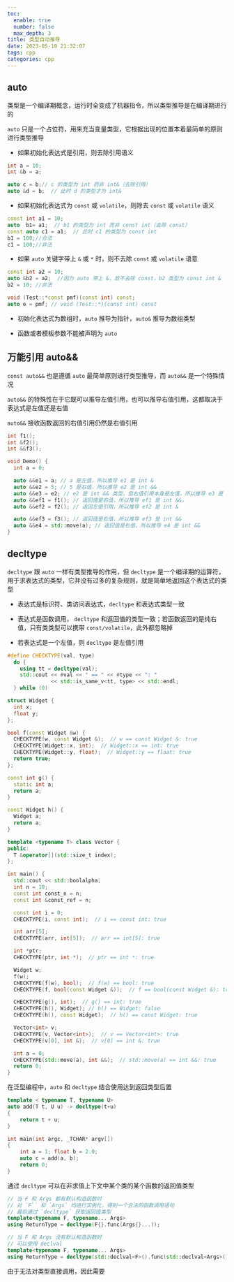 ```yaml
---
toc:
  enable: true
  number: false
  max_depth: 3
title: 类型自动推导
date: 2023-05-10 21:32:07
tags: cpp
categories: cpp
---
```


## auto

类型是一个编译期概念，运行时全变成了机器指令，所以类型推导是在编译期进行的

`auto` 只是一个占位符，用来充当变量类型，它根据出现的位置本着最简单的原则进行类型推导

- 如果初始化表达式是引用，则去除引用语义

```cpp
int a = 10;
int &b = a;

auto c = b;// c 的类型为 int 而非 int&（去除引用）
auto &d = b;  // 此时 d 的类型才为 int&
```

- 如果初始化表达式为 `const` 或 `volatile`，则除去 `const` 或 `volatile` 语义

```cpp
const int a1 = 10;
auto  b1= a1;  // b1 的类型为 int 而非 const int（去除 const）
const auto c1 = a1;  // 此时 c1 的类型为 const int
b1 = 100;//合法
c1 = 100;//非法
```

- 如果 `auto` 关键字带上 `&` 或 `*` 时，则不去除 `const` 或 `volatile` 语意

```cpp
const int a2 = 10;
auto &b2 = a2;  //因为 auto 带上 &，故不去除 const，b2 类型为 const int &
b2 = 10; //非法

void (Test::*const pmf)(const int) const;
auto e = pmf; // void (Test::*)(const int) const
```

- 初始化表达式为数组时，`auto` 推导为指针，`auto&` 推导为数组类型

- 函数或者模板参数不能被声明为 `auto`

## 万能引用 auto&&

`const auto&&` 也是遵循 `auto` 最简单原则进行类型推导，而 `auto&&` 是一个特殊情况

`auto&&` 的特殊性在于它既可以推导左值引用，也可以推导右值引用，这都取决于表达式是左值还是右值

`auto&&` 接收函数返回的右值引用仍然是右值引用

```cpp
int f1();
int &f2();
int &&f3();

void Demo() {
  int a = 0;

  auto &&e1 = a; // a 是左值，所以推导 e1 是 int &
  auto &&e2 = 5; // 5 是右值，所以推导 e2 是 int &&
  auto &&e3 = e2; // e2 是 int && 类型，但右值引用本身是左值，所以推导 e3 是 int &
  auto &&ef1 = f1(); // 返回值是右值，所以推导 ef1 是 int &&，
  auto &&ef2 = f2(); // 返回左值引用，所以推导 ef2 是 int &

  auto &&ef3 = f3(); // 返回值是右值，所以推导 ef3 是 int &&
  auto &&e4 = std::move(a); // 返回值是右值，所以推导 e4 是 int &&
}
```

## decltype

`decltype` 跟 `auto` 一样有类型推导的作用，但 `decltype` 是一个编译期的运算符，用于求表达式的类型，它并没有过多的复杂规则，就是简单地返回这个表达式的类型

- 表达式是标识符、类访问表达式，`decltype` 和表达式类型一致

- 表达式是函数调用， `decltype` 和返回值的类型一致；若函数返回的是纯右值，只有类类型可以携带 `const/volatile`，此外都忽略掉

- 若表达式是一个左值，则 `decltype` 是左值引用

```cpp
#define CHECKTYPE(val, type)                                                   \
  do {                                                                         \
    using tt = decltype(val);                                                  \
    std::cout << #val << " == " << #type << ": "                               \
              << std::is_same_v<tt, type> << std::endl;                        \
  } while (0)

struct Widget {
  int x;
  float y;
};

bool f(const Widget &w) {
  CHECKTYPE(w, const Widget &);  // w == const Widget &: true
  CHECKTYPE(Widget::x, int);  // Widget::x == int: true
  CHECKTYPE(Widget::y, float);  // Widget::y == float: true
  return true;
};

const int g() {
  static int a;
  return a;
}

const Widget h() {
  Widget a;
  return a;
}

template <typename T> class Vector {
public:
  T &operator[](std::size_t index);
};

int main() {
  std::cout << std::boolalpha;
  int n = 10;
  const int const_n = n;
  const int &const_ref = n;

  const int i = 0;
  CHECKTYPE(i, const int);  // i == const int: true

  int arr[5];
  CHECKTYPE(arr, int[5]);  // arr == int[5]: true

  int *ptr;
  CHECKTYPE(ptr, int *);  // ptr == int *: true

  Widget w;
  f(w);
  CHECKTYPE(f(w), bool);  // f(w) == bool: true
  CHECKTYPE(f, bool(const Widget &));  // f == bool(const Widget &): true

  CHECKTYPE(g(), int);  // g() == int: true
  CHECKTYPE(h(), Widget); // h() == Widget: false
  CHECKTYPE(h(), const Widget);  // h() == const Widget: true

  Vector<int> v;
  CHECKTYPE(v, Vector<int>);  // v == Vector<int>: true
  CHECKTYPE(v[0], int &);  // v[0] == int &: true

  int a = 0;
  CHECKTYPE(std::move(a), int &&);  // std::move(a) == int &&: true
  return 0;
}
```

在泛型编程中，`auto` 和 `decltype` 结合使用达到返回类型后置

```cpp
template < typename T, typename U>
auto add(T t, U u) -> decltype(t+u)
{
	return t + u;
}

int main(int argc, _TCHAR* argv[])
{
	int a = 1; float b = 2.0;
	auto c = add(a, b);
	return 0;
}
```

通过 `decltype` 可以在非求值上下文中某个类的某个函数的返回值类型

```cpp
// 当 F 和 Args 都有默认构造函数时
// 对 `F`` 和 `Args` 均进行实例化，得到一个合法的函数调用语句
// 最后通过 `decltype` 获取返回值类型
template<typename F, typename... Args>
using ReturnType = decltype(F{}.func(Args{}...));

// 当 F 和 Args 没有默认构造函数时 
// 可以使用 declval
template<typename F, typename... Args>
using ReturnType = decltype(std::declval<F>().func(std::declval<Args>()...));
```

由于无法对类型直接调用，因此需要